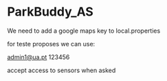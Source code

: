 # ParkBuddy_AS

We need to add a google maps key to local.properties

for teste proposes we can use:

admin1@ua.pt
123456


accept access to sensors when asked
